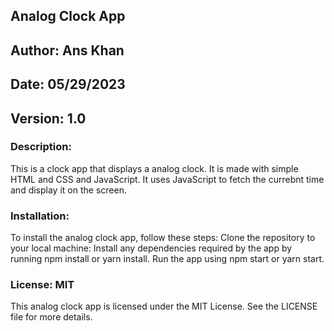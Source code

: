 ## Analog Clock App
## Author: Ans Khan
## Date: 05/29/2023
## Version: 1.0

### Description: 
This is a clock app that displays a analog clock. It is made with simple HTML and CSS and JavaScript. It uses JavaScript to fetch the currebnt time and display it on the screen.

### Installation:
To install the analog clock app, follow these steps:
Clone the repository to your local machine: Install any dependencies required by the app by running npm install or yarn install. Run the app using npm start or yarn start.

### License: MIT
This analog clock app is licensed under the MIT License. See the LICENSE file for more details.

